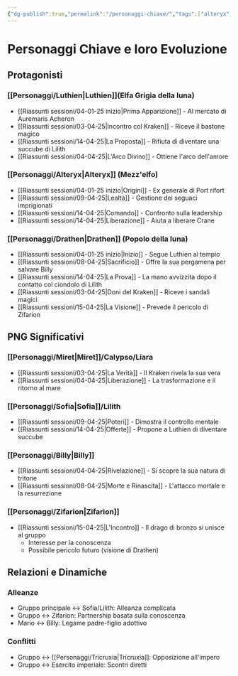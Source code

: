 ```yaml
---
{"dg-publish":true,"permalink":"/personaggi-chiave/","tags":["alteryx","billy","drathen","luthien","miret","sofia","zifarion"],"noteIcon":""}
---
```


# Personaggi Chiave e loro Evoluzione

## Protagonisti

### [[Personaggi/Luthien\|Luthien]](Elfa Grigia della luna)
- [[Riassunti sessioni/04-01-25 inizio\|Prima Apparizione]] - Al mercato di Auremaris Acheron
- [[Riassunti sessioni/03-04-25\|Incontro col Kraken]] - Riceve il bastone magico
- [[Riassunti sessioni/14-04-25\|La Proposta]] - Rifiuta di diventare una succube di Lilith
- [[Riassunti sessioni/04-04-25\|L'Arco Divino]] - Ottiene l'arco dell'amore

### [[Personaggi/Alteryx\|Alteryx]] (Mezz'elfo)
- [[Riassunti sessioni/04-01-25 inizio\|Origini]] - Ex generale di Port rifort
- [[Riassunti sessioni/09-04-25\|Lealtà]] - Gestione dei seguaci imprigionati
- [[Riassunti sessioni/14-04-25\|Comando]] - Confronto sulla leadership
- [[Riassunti sessioni/14-04-25\|Liberazione]] - Aiuta a liberare Crane

### [[Personaggi/Drathen\|Drathen]] (Popolo della luna)
- [[Riassunti sessioni/04-01-25 inizio\|Inizio]] - Segue Luthien al tempio
- [[Riassunti sessioni/08-04-25\|Sacrificio]] - Offre la sua pergamena per salvare Billy
- [[Riassunti sessioni/14-04-25\|La Prova]] - La mano avvizzita dopo il contatto col ciondolo di Lilith
- [[Riassunti sessioni/03-04-25\|Doni del Kraken]] - Riceve i sandali magici
- [[Riassunti sessioni/15-04-25\|La Visione]] - Prevede il pericolo di Zifarion




## PNG Significativi

### [[Personaggi/Miret\|Miret]]/Calypso/Liara
- [[Riassunti sessioni/03-04-25\|La Verità]] - Il Kraken rivela la sua vera 
- [[Riassunti sessioni/04-04-25\|Liberazione]] - La trasformazione e il ritorno al mare

### [[Personaggi/Sofia\|Sofia]]/Lilith
- [[Riassunti sessioni/09-04-25\|Poteri]] - Dimostra il controllo mentale
- [[Riassunti sessioni/14-04-25\|Offerte]] - Propone a Luthien di diventare succube

### [[Personaggi/Billy\|Billy]]
- [[Riassunti sessioni/04-04-25\|Rivelazione]] - Si scopre la sua natura di tritone
- [[Riassunti sessioni/08-04-25\|Morte e Rinascita]] - L'attacco mortale e la resurrezione

### [[Personaggi/Zifarion\|Zifarion]]
- [[Riassunti sessioni/15-04-25\|L'Incontro]] - Il drago di bronzo si unisce al gruppo
  - Interesse per la conoscenza
  - Possibile pericolo futuro (visione di Drathen)

## Relazioni e Dinamiche

### Alleanze
- Gruppo principale ↔ Sofia/Lilith: Alleanza complicata
- Gruppo ↔ Zifarion: Partnership basata sulla conoscenza
- Mario ↔ Billy: Legame padre-figlio adottivo

### Conflitti
- Gruppo ↔ [[Personaggi/Tricruxia\|Tricruxia]]: Opposizione all'impero
- Gruppo ↔ Esercito imperiale: Scontri diretti
